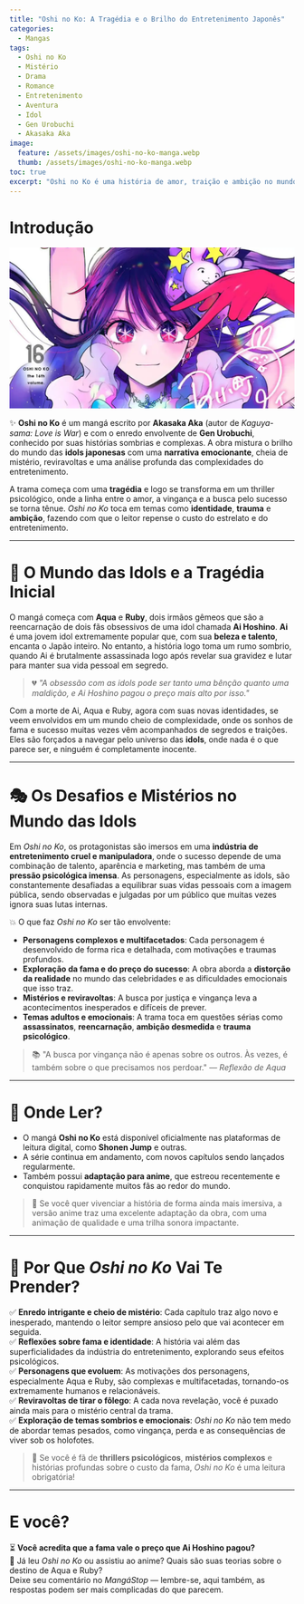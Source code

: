 ```yaml
---
title: "Oshi no Ko: A Tragédia e o Brilho do Entretenimento Japonês"
categories:
  - Mangas
tags:
  - Oshi no Ko
  - Mistério
  - Drama
  - Romance
  - Entretenimento
  - Aventura
  - Idol
  - Gen Urobuchi
  - Akasaka Aka
image:
  feature: /assets/images/oshi-no-ko-manga.webp
  thumb: /assets/images/oshi-no-ko-manga.webp
toc: true
excerpt: "Oshi no Ko é uma história de amor, traição e ambição no mundo das idols japonesas. Uma obra cheia de reviravoltas e profundidade emocional, criada por Gen Urobuchi e Akasaka Aka."
---
```


# Introdução

![Arte promocional de Oshi no Ko com os principais personagens em destaque.](/assets/images/oshi-no-ko-manga.webp)

✨ **Oshi no Ko** é um mangá escrito por **Akasaka Aka** (autor de *Kaguya-sama: Love is War*) e com o enredo envolvente de **Gen Urobuchi**, conhecido por suas histórias sombrias e complexas. A obra mistura o brilho do mundo das **idols japonesas** com uma **narrativa emocionante**, cheia de mistério, reviravoltas e uma análise profunda das complexidades do entretenimento.

A trama começa com uma **tragédia** e logo se transforma em um thriller psicológico, onde a linha entre o amor, a vingança e a busca pelo sucesso se torna tênue. *Oshi no Ko* toca em temas como **identidade**, **trauma** e **ambição**, fazendo com que o leitor repense o custo do estrelato e do entretenimento.

---

# 🌟 O Mundo das Idols e a Tragédia Inicial

O mangá começa com **Aqua** e **Ruby**, dois irmãos gêmeos que são a reencarnação de dois fãs obsessivos de uma idol chamada **Ai Hoshino**. **Ai** é uma jovem idol extremamente popular que, com sua **beleza e talento**, encanta o Japão inteiro. No entanto, a história logo toma um rumo sombrio, quando Ai é brutalmente assassinada logo após revelar sua gravidez e lutar para manter sua vida pessoal em segredo.

> 💔 *"A obsessão com as idols pode ser tanto uma bênção quanto uma maldição, e Ai Hoshino pagou o preço mais alto por isso."*

Com a morte de Ai, Aqua e Ruby, agora com suas novas identidades, se veem envolvidos em um mundo cheio de complexidade, onde os sonhos de fama e sucesso muitas vezes vêm acompanhados de segredos e traições. Eles são forçados a navegar pelo universo das **idols**, onde nada é o que parece ser, e ninguém é completamente inocente.

---

# 🎭 Os Desafios e Mistérios no Mundo das Idols

Em *Oshi no Ko*, os protagonistas são imersos em uma **indústria de entretenimento cruel e manipuladora**, onde o sucesso depende de uma combinação de talento, aparência e marketing, mas também de uma **pressão psicológica imensa**. As personagens, especialmente as idols, são constantemente desafiadas a equilibrar suas vidas pessoais com a imagem pública, sendo observadas e julgadas por um público que muitas vezes ignora suas lutas internas.

💥 O que faz *Oshi no Ko* ser tão envolvente:

- **Personagens complexos e multifacetados**: Cada personagem é desenvolvido de forma rica e detalhada, com motivações e traumas profundos.  
- **Exploração da fama e do preço do sucesso**: A obra aborda a **distorção da realidade** no mundo das celebridades e as dificuldades emocionais que isso traz.  
- **Mistérios e reviravoltas**: A busca por justiça e vingança leva a acontecimentos inesperados e difíceis de prever.  
- **Temas adultos e emocionais**: A trama toca em questões sérias como **assassinatos**, **reencarnação**, **ambição desmedida** e **trauma psicológico**.

> 📚 "A busca por vingança não é apenas sobre os outros. Às vezes, é também sobre o que precisamos nos perdoar." — *Reflexão de Aqua*

---

# 📖 Onde Ler?

- O mangá **Oshi no Ko** está disponível oficialmente nas plataformas de leitura digital, como **Shonen Jump** e outras.  
- A série continua em andamento, com novos capítulos sendo lançados regularmente.  
- Também possui **adaptação para anime**, que estreou recentemente e conquistou rapidamente muitos fãs ao redor do mundo.

> 🎥 Se você quer vivenciar a história de forma ainda mais imersiva, a versão anime traz uma excelente adaptação da obra, com uma animação de qualidade e uma trilha sonora impactante.

---

# 🌟 Por Que *Oshi no Ko* Vai Te Prender?

✅ **Enredo intrigante e cheio de mistério**: Cada capítulo traz algo novo e inesperado, mantendo o leitor sempre ansioso pelo que vai acontecer em seguida.  
✅ **Reflexões sobre fama e identidade**: A história vai além das superficialidades da indústria do entretenimento, explorando seus efeitos psicológicos.  
✅ **Personagens que evoluem**: As motivações dos personagens, especialmente Aqua e Ruby, são complexas e multifacetadas, tornando-os extremamente humanos e relacionáveis.  
✅ **Reviravoltas de tirar o fôlego**: A cada nova revelação, você é puxado ainda mais para o mistério central da trama.  
✅ **Exploração de temas sombrios e emocionais**: *Oshi no Ko* não tem medo de abordar temas pesados, como vingança, perda e as consequências de viver sob os holofotes.

> 🎯 Se você é fã de **thrillers psicológicos**, **mistérios complexos** e histórias profundas sobre o custo da fama, *Oshi no Ko* é uma leitura obrigatória!

---

# E você?

⏳ **Você acredita que a fama vale o preço que Ai Hoshino pagou?**  
📱 Já leu *Oshi no Ko* ou assistiu ao anime? Quais são suas teorias sobre o destino de Aqua e Ruby?  
Deixe seu comentário no *MangáStop* — lembre-se, aqui também, as respostas podem ser mais complicadas do que parecem.
